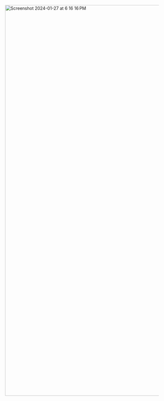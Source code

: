 <img width="1280" alt="Screenshot 2024-01-27 at 6 16 16 PM" src="https://github.com/ok-akshat/todo-ts/assets/157677237/394e3d8e-9b8e-4436-a876-d28f9ffe314c">
